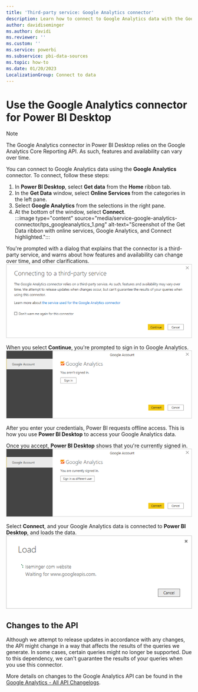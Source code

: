 ```yaml
---
title: 'Third-party service: Google Analytics connector'
description: Learn how to connect to Google Analytics data with the Google Analytics connector from Power BI Desktop.
author: davidiseminger
ms.author: davidi
ms.reviewer: ''
ms.custom: ''
ms.service: powerbi
ms.subservice: pbi-data-sources
ms.topic: how-to
ms.date: 01/20/2023
LocalizationGroup: Connect to data
---
```

# Use the Google Analytics connector for Power BI Desktop

> [!NOTE]
> The Google Analytics connector in Power BI Desktop relies on the Google Analytics Core Reporting API. As such, features and availability can vary over time.

You can connect to Google Analytics data using the **Google Analytics** connector. To connect, follow these steps:

1. In **Power BI Desktop**, select **Get data** from the **Home** ribbon tab.
2. In the **Get Data** window, select **Online Services** from the categories in the left pane.
3. Select **Google Analytics** from the selections in the right pane.
4. At the bottom of the window, select **Connect**.  
   :::image type="content" source="media/service-google-analytics-connector/tps_googleanalytics_1.png" alt-text="Screenshot of the Get Data ribbon with online services, Google Analytics, and Connect highlighted.":::

You're prompted with a dialog that explains that the connector is a third-party service, and warns about how features and availability can change over time, and other clarifications.  
![Screenshot of the connection dialog, showing a warning that the connector relies on a third-party Service.](media/service-google-analytics-connector/tps_googleanalytics_2.png)

When you select **Continue**, you're prompted to sign in to Google Analytics.  
![Screenshot of the Google account dialog showing that you aren't signed in.](media/service-google-analytics-connector/tps_googleanalytics_3.png)

After you enter your credentials, Power BI requests offline access. This is how you use **Power BI Desktop** to access your Google Analytics data.  

Once you accept, **Power BI Desktop** shows that you're currently signed in.  
![Screenshot of the Google account dialog, showing that you're signed in.](media/service-google-analytics-connector/tps_googleanalytics_5.png)

Select **Connect**, and your Google Analytics data is connected to **Power BI Desktop**, and loads the data.  
![Screenshot of the Load dialog, showing the Google Analytics data is connected and loading.](media/service-google-analytics-connector/tps_googleanalytics_6.png)

## Changes to the API

Although we attempt to release updates in accordance with any changes, the API might change in a way that affects the results of the queries we generate. In some cases, certain queries might no longer be supported. Due to this dependency, we can't guarantee the results of your queries when you use this connector.

More details on changes to the Google Analytics API can be found in the [Google Analytics - All API Changelogs](https://developers.google.com/analytics/devguides/changelog).
